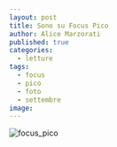 ```yaml
---
layout: post
title: Sono su Focus Pico
author: Alice Marzorati
published: true
categories:
  - letture
tags:
  - focus
  - pico
  - foto
  - settembre
image:
---
```

![focus_pico](https://farm5.staticflickr.com/4348/36140573754_02168884eb_b.jpg)